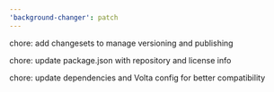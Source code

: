 ```yaml
---
'background-changer': patch
---
```


chore: add changesets to manage versioning and publishing

chore: update package.json with repository and license info

chore: update dependencies and Volta config for better compatibility
